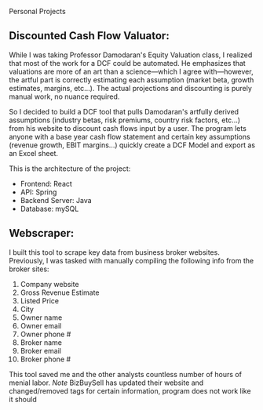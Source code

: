 Personal Projects

## Discounted Cash Flow Valuator: ##
While I was taking Professor Damodaran's Equity Valuation class, I realized that most of the work for a DCF could be automated. He emphasizes that valuations are more of an art than a science—which I agree with—however, the artful part is correctly estimating each assumption (market beta, growth estimates, margins, etc...). The actual projections and discounting is purely manual work, no nuance required. 

So I decided to build a DCF tool that pulls Damodaran's artfully derived assumptions (industry betas, risk premiums, country risk factors, etc...) from his website to discount cash flows input by a user. The program lets anyone with a base year cash flow statement and certain key assumptions (revenue growth, EBIT margins...) quickly create a DCF Model and export as an Excel sheet.

This is the architecture of the project: <br />
- Frontend: React<br />
- API: Spring<br />
- Backend Server: Java<br />
- Database: mySQL



## Webscraper: ##
I built this tool to scrape key data from business broker websites. Previously, I was tasked with manually 
compiling the following info from the broker sites:
1. Company website
2. Gross Revenue Estimate
3. Listed Price
4. City
5. Owner name
6. Owner email
7. Owner phone #
8. Broker name
9. Broker email
10. Broker phone #

This tool saved me and the other analysts countless number of hours of menial labor. 
*Note* BizBuySell has updated their website and changed/removed tags for certain information, program does not work like it should


